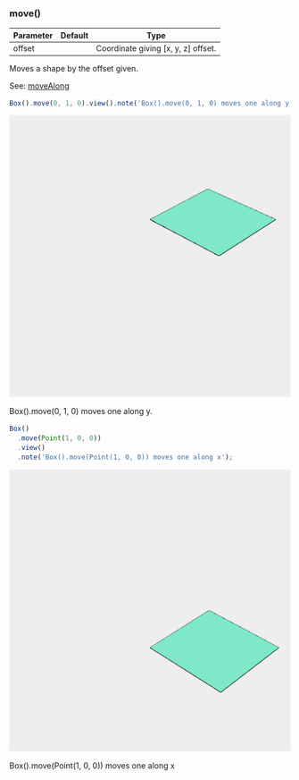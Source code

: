 ### move()
Parameter|Default|Type
---|---|---
offset||Coordinate giving [x, y, z] offset.

Moves a shape by the offset given.

See: [moveAlong](../../nb/api/moveAlong.md)

```JavaScript
Box().move(0, 1, 0).view().note('Box().move(0, 1, 0) moves one along y.');
```

![Image](move.md.0.png)

Box().move(0, 1, 0) moves one along y.

```JavaScript
Box()
  .move(Point(1, 0, 0))
  .view()
  .note('Box().move(Point(1, 0, 0)) moves one along x');
```

![Image](move.md.1.png)

Box().move(Point(1, 0, 0)) moves one along x
